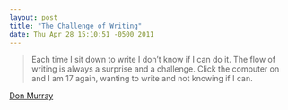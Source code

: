 ```yaml
---
layout: post
title: "The Challenge of Writing"
date: Thu Apr 28 15:10:51 -0500 2011
---
```

>Each time I sit down to write I don’t know if I can do it. The flow of writing is always a surprise and a challenge. Click the computer on and I am 17 again, wanting to write and not knowing if I can.

[Don Murray](http://www.boston.com/news/local/articles/2006/12/31/columnist_donald_murray_dies_at_82/)